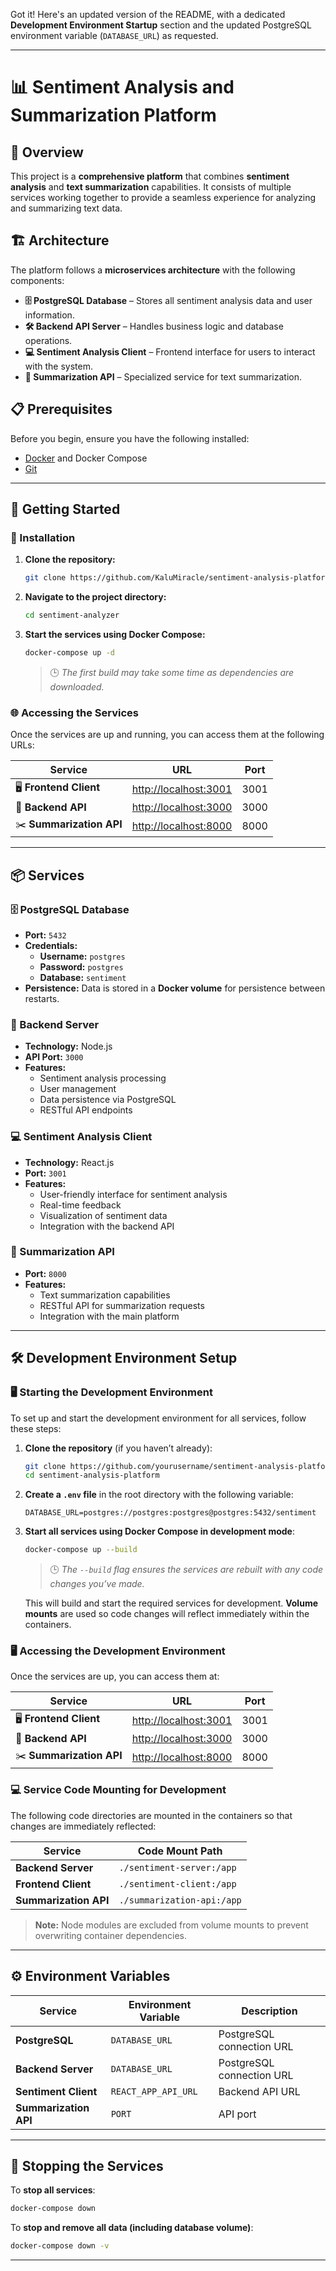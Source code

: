 Got it! Here's an updated version of the README, with a dedicated **Development Environment Startup** section and the updated PostgreSQL environment variable (`DATABASE_URL`) as requested.

---

# 📊 Sentiment Analysis and Summarization Platform

## 🚀 Overview

This project is a **comprehensive platform** that combines **sentiment analysis** and **text summarization** capabilities. It consists of multiple services working together to provide a seamless experience for analyzing and summarizing text data.

## 🏗️ Architecture

The platform follows a **microservices architecture** with the following components:

- **🗄️ PostgreSQL Database** – Stores all sentiment analysis data and user information.
- **🛠️ Backend API Server** – Handles business logic and database operations.
- **💻 Sentiment Analysis Client** – Frontend interface for users to interact with the system.
- **📜 Summarization API** – Specialized service for text summarization.

## 📋 Prerequisites

Before you begin, ensure you have the following installed:

- [Docker](https://www.docker.com/) and Docker Compose
- [Git](https://git-scm.com/)

---

## 🏁 Getting Started

### 🔧 Installation

1. **Clone the repository:**
   ```bash
   git clone https://github.com/KaluMiracle/sentiment-analysis-platform.git
   ```
2. **Navigate to the project directory:**
   ```bash
   cd sentiment-analyzer
   ```
3. **Start the services using Docker Compose:**
   ```bash
   docker-compose up -d
   ```
   > 🕒 _The first build may take some time as dependencies are downloaded._

### 🌐 Accessing the Services

Once the services are up and running, you can access them at the following URLs:

| Service                  | URL                                            | Port |
| ------------------------ | ---------------------------------------------- | ---- |
| 🖥️ **Frontend Client**   | [http://localhost:3001](http://localhost:3001) | 3001 |
| 🔌 **Backend API**       | [http://localhost:3000](http://localhost:3000) | 3000 |
| ✂️ **Summarization API** | [http://localhost:8000](http://localhost:8000) | 8000 |

---

## 📦 Services

### 🗄️ PostgreSQL Database

- **Port:** `5432`
- **Credentials:**
  - **Username:** `postgres`
  - **Password:** `postgres`
  - **Database:** `sentiment`
- **Persistence:** Data is stored in a **Docker volume** for persistence between restarts.

### 🔌 Backend Server

- **Technology:** Node.js
- **API Port:** `3000`
- **Features:**
  - Sentiment analysis processing
  - User management
  - Data persistence via PostgreSQL
  - RESTful API endpoints

### 💻 Sentiment Analysis Client

- **Technology:** React.js
- **Port:** `3001`
- **Features:**
  - User-friendly interface for sentiment analysis
  - Real-time feedback
  - Visualization of sentiment data
  - Integration with the backend API

### 📜 Summarization API

- **Port:** `8000`
- **Features:**
  - Text summarization capabilities
  - RESTful API for summarization requests
  - Integration with the main platform

---

## 🛠️ Development Environment Setup

### 🖥️ Starting the Development Environment

To set up and start the development environment for all services, follow these steps:

1. **Clone the repository** (if you haven’t already):

   ```bash
   git clone https://github.com/yourusername/sentiment-analysis-platform.git
   cd sentiment-analysis-platform
   ```

2. **Create a `.env` file** in the root directory with the following variable:

   ```
   DATABASE_URL=postgres://postgres:postgres@postgres:5432/sentiment
   ```

3. **Start all services using Docker Compose in development mode**:

   ```bash
   docker-compose up --build
   ```

   > 🕒 _The `--build` flag ensures the services are rebuilt with any code changes you’ve made._

   This will build and start the required services for development. **Volume mounts** are used so code changes will reflect immediately within the containers.

### 🖥️ Accessing the Development Environment

Once the services are up, you can access them at:

| Service                  | URL                                            | Port |
| ------------------------ | ---------------------------------------------- | ---- |
| 🖥️ **Frontend Client**   | [http://localhost:3001](http://localhost:3001) | 3001 |
| 🔌 **Backend API**       | [http://localhost:3000](http://localhost:3000) | 3000 |
| ✂️ **Summarization API** | [http://localhost:8000](http://localhost:8000) | 8000 |

### 💻 Service Code Mounting for Development

The following code directories are mounted in the containers so that changes are immediately reflected:

| Service               | Code Mount Path            |
| --------------------- | -------------------------- |
| **Backend Server**    | `./sentiment-server:/app`  |
| **Frontend Client**   | `./sentiment-client:/app`  |
| **Summarization API** | `./summarization-api:/app` |

> **Note:** Node modules are excluded from volume mounts to prevent overwriting container dependencies.

---

## ⚙️ Environment Variables

| Service               | Environment Variable | Description               |
| --------------------- | -------------------- | ------------------------- |
| **PostgreSQL**        | `DATABASE_URL`       | PostgreSQL connection URL |
| **Backend Server**    | `DATABASE_URL`       | PostgreSQL connection URL |
| **Sentiment Client**  | `REACT_APP_API_URL`  | Backend API URL           |
| **Summarization API** | `PORT`               | API port                  |

---

## 🛑 Stopping the Services

To **stop all services**:

```bash
docker-compose down
```

To **stop and remove all data (including database volume)**:

```bash
docker-compose down -v
```

---
